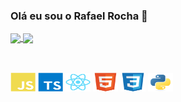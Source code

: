 ### Olá eu sou o Rafael Rocha 👋

<a href="https://github.com/rafaelgot10/github-readme-stats">
  <img height=200 align="center" src="https://github-readme-stats.vercel.app/api?username=rafaelgot10&show_icons=true&theme=radical" />
</a>

<a href="https://github.com/rafaelgot10/github-readme-stats">
  <img height=200 align="center" src="https://github-readme-stats.vercel.app/api/top-langs/?username=rafaelgot10&layout=compact" />
</a>

##

<div style="display: inline_block"><br>
  <img align="center" alt="Rafa-Js" height="30" width="40" src="https://raw.githubusercontent.com/devicons/devicon/master/icons/javascript/javascript-plain.svg">
  <img align="center" alt="Rafa-Ts" height="30" width="40" src="https://raw.githubusercontent.com/devicons/devicon/master/icons/typescript/typescript-plain.svg">
  <img align="center" alt="Rafa-React" height="30" width="40" src="https://raw.githubusercontent.com/devicons/devicon/master/icons/react/react-original.svg">
  <img align="center" alt="Rafa-HTML" height="30" width="40" src="https://raw.githubusercontent.com/devicons/devicon/master/icons/html5/html5-original.svg">
  <img align="center" alt="Rafa-CSS" height="30" width="40" src="https://raw.githubusercontent.com/devicons/devicon/master/icons/css3/css3-original.svg">
  <img align="center" alt="Rafa-Python" height="30" width="40" src="https://raw.githubusercontent.com/devicons/devicon/master/icons/python/python-original.svg">
</div>

##



